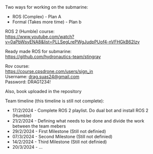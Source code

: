 Two ways for working on the submarine:
- ROS (Complex) - Plan A
- Formal (Takes more time) - Plan b



ROS 2 (Humble) course:  
https://www.youtube.com/watch?v=0aPbWsyENA8&list=PLLSegLrePWgJudpPUof4-nVFHGkB62Izy    

Ready made ROS for submarine:  
https://github.com/hydronautics-team/stingray    
  
Rov course:  
https://course.cpsdrone.com/users/sign_in  
Username: drag.suas24@gmail.com  
Password: DRAG1234!  

Also, book uploaded in the repository

Team timeline (this timeline is still not complete):  
- 17/2/2024 - Complete ROS 2 playlist. Do dual bot and install ROS 2 (Humble)  
- 21/2/2024 - Defining what needs to be done and divide the work between the team mebers  
- 29/2/2024 - First Milestone (Still not definied)  
- 07/3/2024 - Second Milestone (Still not definied)  
- 14/2/2024 - Third Milestone (Still not definied)  
- 20/3/2024 - ...  
